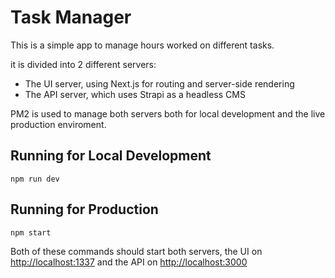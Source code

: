 # Task Manager

This is a simple app to manage hours worked on different tasks.

it is divided into 2 different servers:

- The UI server, using Next.js for routing and server-side rendering
- The API server, which uses Strapi as a headless CMS

PM2 is used to manage both servers both for local development and the live production enviroment.

## Running for Local Development

```
npm run dev
```

## Running for Production

```
npm start
```

Both of these commands should start both servers, the UI on [http://localhost:1337](http://localhost:1337) and the API on [http://localhost:3000](http://localhost:3000)
